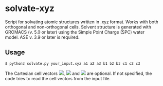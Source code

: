 # solvate-xyz
Script for solvating atomic structures written in .xyz format. Works with both orthogonal and non-orthogonal cells. Solvent structure is generated with GROMACS (v. 5.0 or later) using the Simple Point Charge (SPC) water model. ASE v. 3.9 or later is required.

## Usage

```bash
$ python3 solvate.py your_input.xyz a1 a2 a3 b1 b2 b3 c1 c2 c3
```
The Cartesian cell vectors <img src="https://latex.codecogs.com/svg.latex?\mathbf{a}=[a_1,a_2,a_3]"/>, <img src="https://latex.codecogs.com/svg.latex?\mathbf{b}=[b_1,b_2,b_3]"/> and <img src="https://latex.codecogs.com/svg.latex?\mathbf{c}=[c_1,c_2,c_3]"/> are optional. If not specified, the code tries to read the cell vectors from the input file.
